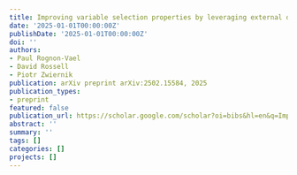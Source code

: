 ```yaml
---
title: Improving variable selection properties by leveraging external data
date: '2025-01-01T00:00:00Z'
publishDate: '2025-01-01T00:00:00Z'
doi: ''
authors:
- Paul Rognon-Vael
- David Rossell
- Piotr Zwiernik
publication: arXiv preprint arXiv:2502.15584, 2025
publication_types:
- preprint
featured: false
publication_url: https://scholar.google.com/scholar?oi=bibs&hl=en&q=Improving+variable+selection+properties+by+leveraging+external+data
abstract: ''
summary: ''
tags: []
categories: []
projects: []
---
```


